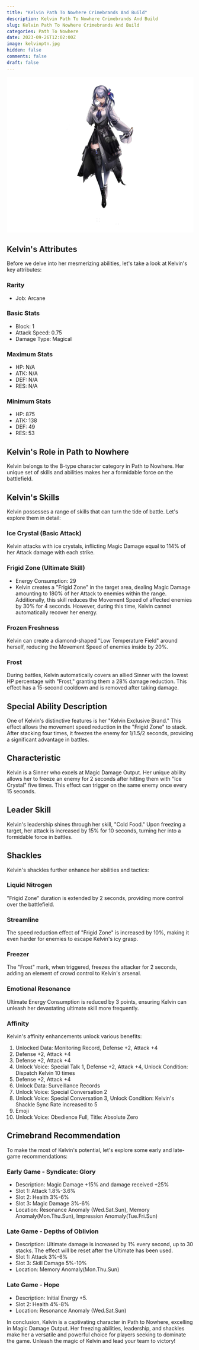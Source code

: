 ```yaml
---
title: "Kelvin Path To Nowhere Crimebrands And Build"
description: Kelvin Path To Nowhere Crimebrands And Build
slug: Kelvin Path To Nowhere Crimebrands And Build
categories: Path To Nowhere
date: 2023-09-26T12:02:00Z
image: kelvinptn.jpg
hidden: false
comments: false
draft: false
---
```

![kelvin crimebrands](kelvinptn.jpg)

## Kelvin's Attributes
Before we delve into her mesmerizing abilities, let's take a look at Kelvin's key attributes:

### Rarity
- Job: Arcane

### Basic Stats
- Block: 1
- Attack Speed: 0.75
- Damage Type: Magical

### Maximum Stats
- HP: N/A
- ATK: N/A
- DEF: N/A
- RES: N/A

### Minimum Stats
- HP: 875
- ATK: 138
- DEF: 49
- RES: 53

## Kelvin's Role in Path to Nowhere
Kelvin belongs to the B-type character category in Path to Nowhere. Her unique set of skills and abilities makes her a formidable force on the battlefield.

## Kelvin's Skills
Kelvin possesses a range of skills that can turn the tide of battle. Let's explore them in detail:

### Ice Crystal (Basic Attack)
Kelvin attacks with ice crystals, inflicting Magic Damage equal to 114% of her Attack damage with each strike.

### Frigid Zone (Ultimate Skill)
- Energy Consumption: 29
- Kelvin creates a "Frigid Zone" in the target area, dealing Magic Damage amounting to 180% of her Attack to enemies within the range. Additionally, this skill reduces the Movement Speed of affected enemies by 30% for 4 seconds. However, during this time, Kelvin cannot automatically recover her energy.

### Frozen Freshness
Kelvin can create a diamond-shaped "Low Temperature Field" around herself, reducing the Movement Speed of enemies inside by 20%.

### Frost
During battles, Kelvin automatically covers an allied Sinner with the lowest HP percentage with "Frost," granting them a 28% damage reduction. This effect has a 15-second cooldown and is removed after taking damage.

## Special Ability Description
One of Kelvin's distinctive features is her "Kelvin Exclusive Brand." This effect allows the movement speed reduction in the "Frigid Zone" to stack. After stacking four times, it freezes the enemy for 1/1.5/2 seconds, providing a significant advantage in battles.

## Characteristic
Kelvin is a Sinner who excels at Magic Damage Output. Her unique ability allows her to freeze an enemy for 2 seconds after hitting them with "Ice Crystal" five times. This effect can trigger on the same enemy once every 15 seconds.

## Leader Skill
Kelvin's leadership shines through her skill, "Cold Food." Upon freezing a target, her attack is increased by 15% for 10 seconds, turning her into a formidable force in battles.

## Shackles
Kelvin's shackles further enhance her abilities and tactics:

### Liquid Nitrogen
"Frigid Zone" duration is extended by 2 seconds, providing more control over the battlefield.

### Streamline
The speed reduction effect of "Frigid Zone" is increased by 10%, making it even harder for enemies to escape Kelvin's icy grasp.

### Freezer
The "Frost" mark, when triggered, freezes the attacker for 2 seconds, adding an element of crowd control to Kelvin's arsenal.

### Emotional Resonance
Ultimate Energy Consumption is reduced by 3 points, ensuring Kelvin can unleash her devastating ultimate skill more frequently.

### Affinity
Kelvin's affinity enhancements unlock various benefits:

1. Unlocked Data: Monitoring Record, Defense +2, Attack +4
2. Defense +2, Attack +4
3. Defense +2, Attack +4
4. Unlock Voice: Special Talk 1, Defense +2, Attack +4, Unlock Condition: Dispatch Kelvin 10 times
5. Defense +2, Attack +4
6. Unlock Data: Surveillance Records
7. Unlock Voice: Special Conversation 2
8. Unlock Voice: Special Conversation 3, Unlock Condition: Kelvin's Shackle Sync Rate increased to 5
9. Emoji
10. Unlock Voice: Obedience Full, Title: Absolute Zero

## Crimebrand Recommendation
To make the most of Kelvin's potential, let's explore some early and late-game recommendations:

### Early Game - Syndicate: Glory
- Description: Magic Damage +15% and damage received +25%
- Slot 1: Attack 1.8%-3.6%
- Slot 2: Health 3%-6%
- Slot 3: Magic Damage 3%-6%
- Location: Resonance Anomaly (Wed.Sat.Sun), Memory Anomaly(Mon.Thu.Sun), Impression Anomaly(Tue.Fri.Sun)

### Late Game - Depths of Oblivion
- Description: Ultimate damage is increased by 1% every second, up to 30 stacks. The effect will be reset after the Ultimate has been used.
- Slot 1: Attack 3%-6%
- Slot 3: Skill Damage 5%-10%
- Location: Memory Anomaly(Mon.Thu.Sun)

### Late Game - Hope
- Description: Initial Energy +5.
- Slot 2: Health 4%-8%
- Location: Resonance Anomaly (Wed.Sat.Sun)

In conclusion, Kelvin is a captivating character in Path to Nowhere, excelling in Magic Damage Output. Her freezing abilities, leadership, and shackles make her a versatile and powerful choice for players seeking to dominate the game. Unleash the magic of Kelvin and lead your team to victory!